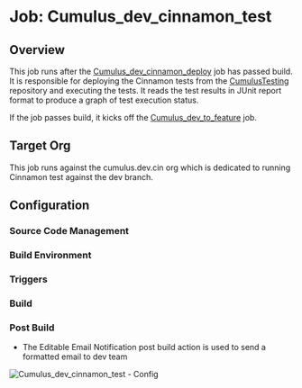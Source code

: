 # Job: Cumulus_dev_cinnamon_test

## Overview

This job runs after the [Cumulus_dev_cinnamon_deploy](https://github.com/SalesforceFoundation/CumulusCI/blob/master/docs/jobs/Cumulus_dev_cinnamon_deploy.md) job has passed build.  It is responsible for deploying the Cinnamon tests from the [CumulusTesting](https://github.com/SalesforceFoundation/CumulusTesting) repository and executing the tests.  It reads the test results in JUnit report format to produce a graph of test execution status.

If the job passes build, it kicks off the [Cumulus_dev_to_feature](https://github.com/SalesforceFoundation/CumulusCI/blob/master/docs/jobs/Cumulus_dev_to_feature) job.

## Target Org

This job runs against the cumulus.dev.cin org which is dedicated to running Cinnamon test against the dev branch.

## Configuration

### Source Code Management

### Build Environment

### Triggers

### Build

### Post Build

* The Editable Email Notification post build action is used to send a formatted email to dev team

![Cumulus_dev_cinnamon_test - Config](https://raw.github.com/SalesforceFoundation/CumulusCI/master/docs/jobs/Cumulus_dev_cinnamon_test.png)
